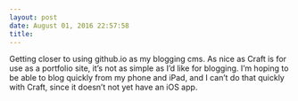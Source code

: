 ```yaml
---
layout: post
date: August 01, 2016 22:57:58
title: 
---
```


Getting closer to using github.io as my blogging cms. As nice as Craft is for use as a portfolio site, it’s not as simple as I’d like for blogging. I’m hoping to be able to blog quickly from my phone and iPad, and I can’t do that quickly with Craft, since it doesn’t not yet have an iOS app. 